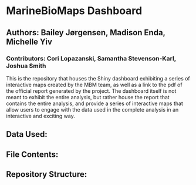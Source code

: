 # MarineBioMaps Dashboard

## Authors: Bailey Jørgensen, Madison Enda, Michelle Yiv

### Contributors: Cori Lopazanski, Samantha Stevenson-Karl, Joshua Smith

This is the repository that houses the Shiny dashboard exhibiting a series of interactive maps created by the MBM team, as well as a link to the pdf of the official report generated by the project. The dashboard itself is not meant to exhibit the entire analysis, but rather house the report that contains the entire analysis, and provide a series of interactive maps that allow users to engage with the data used in the complete analysis in an interactive and exciting way.

## Data Used:

## File Contents:

## Repository Structure:
